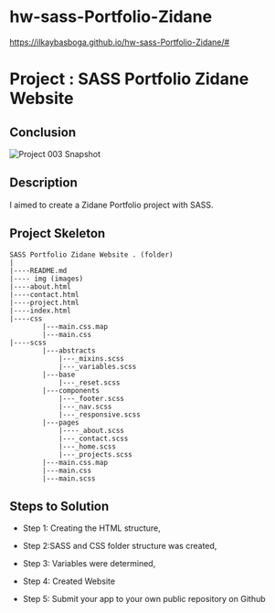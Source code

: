 
# hw-sass-Portfolio-Zidane
https://ilkaybasboga.github.io/hw-sass-Portfolio-Zidane/#

# Project : SASS Portfolio Zidane Website 

## Conclusion

![Project 003 Snapshot](zidane.gif)

## Description
I aimed to create a Zidane Portfolio project with SASS.


## Project Skeleton 

```
SASS Portfolio Zidane Website . (folder)
|
|----README.md               
|---- img (images)            
|----about.html  
|----contact.html  
|----project.html  
|----index.html  
|----css
        |---main.css.map
        |---main.css
|----scss
        |---abstracts
            |---_mixins.scss
            |---_variables.scss
        |---base
            |---_reset.scss
        |---components
            |---_footer.scss
            |---_nav.scss     
            |---_responsive.scss 
        |---pages
            |----_about.scss  
            |---_contact.scss
            |---_home.scss
            |---_projects.scss
        |---main.css.map
        |---main.css
        |---main.scss
```


## Steps to Solution
  
- Step 1: Creating the HTML structure,

- Step 2:SASS and CSS folder structure was created,

- Step 3: Variables were determined,

- Step 4: Created Website
 
- Step 5: Submit your app to your own public repository on Github
